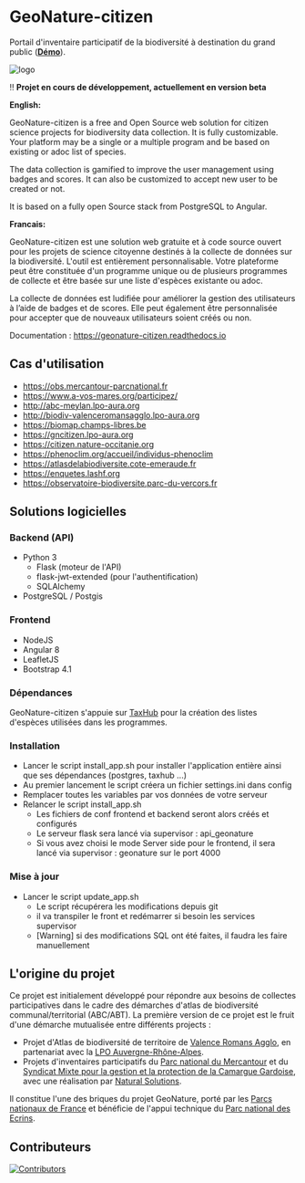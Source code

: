 # GeoNature-citizen

Portail d'inventaire participatif de la biodiversité à destination du grand public ([**Démo**](http://democitizen.geonature.fr)).

![logo](https://github.com/PnX-SI/GeoNature-citizen/raw/master/frontend/src/assets/logo.png)

:bangbang: **Projet en cours de développement, actuellement en version beta**

**English:**

GeoNature-citizen is a free and Open Source web solution for citizen science projects for biodiversity data collection. It is fully customizable. Your platform may be a single or a multiple program and be based on existing or adoc list of species.

The data collection is gamified to improve the user management using badges and scores. It can also be customized to accept new user to be created or not.

It is based on a fully open Source stack from PostgreSQL to Angular.

**Francais:**

GeoNature-citizen est une solution web gratuite et à code source ouvert pour les projets de science citoyenne destinés à la collecte de données sur la biodiversité. L'outil est entièrement personnalisable. Votre plateforme peut être constituée d'un programme unique ou de plusieurs programmes de collecte et être basée sur une liste d'espèces existante ou adoc.

La collecte de données est ludifiée pour améliorer la gestion des utilisateurs à l’aide de badges et de scores. Elle peut également être personnalisée pour accepter que de nouveaux utilisateurs soient créés ou non.

Documentation : https://geonature-citizen.readthedocs.io

## Cas d'utilisation

- https://obs.mercantour-parcnational.fr
- https://www.a-vos-mares.org/participez/
- http://abc-meylan.lpo-aura.org
- http://biodiv-valenceromansagglo.lpo-aura.org
- https://biomap.champs-libres.be
- https://gncitizen.lpo-aura.org
- https://citizen.nature-occitanie.org
- https://phenoclim.org/accueil/individus-phenoclim
- https://atlasdelabiodiversite.cote-emeraude.fr
- https://enquetes.lashf.org
- https://observatoire-biodiversite.parc-du-vercors.fr

## Solutions logicielles

### Backend (API)

- Python 3
  - Flask (moteur de l'API)
  - flask-jwt-extended (pour l'authentification)
  - SQLAlchemy
- PostgreSQL / Postgis

### Frontend

- NodeJS
- Angular 8
- LeafletJS
- Bootstrap 4.1

### Dépendances

GeoNature-citizen s'appuie sur [TaxHub](https://github.com/PnX-SI/TaxHub) pour la création des listes d'espèces utilisées dans les programmes.

### Installation

- Lancer le script install_app.sh pour installer l'application entière ainsi que ses dépendances (postgres, taxhub ...)
- Au premier lancement le script créera un fichier settings.ini dans config
- Remplacer toutes les variables par vos données de votre serveur
- Relancer le script install_app.sh
  - Les fichiers de conf frontend et backend seront alors créés et configurés
  - Le serveur flask sera lancé via supervisor : api_geonature
  - Si vous avez choisi le mode Server side pour le frontend, il sera lancé via supervisor : geonature sur le port 4000

### Mise à jour

- Lancer le script update_app.sh
  - Le script récupérera les modifications depuis git
  - il va transpiler le front et redémarrer si besoin les services supervisor
  - [Warning] si des modifications SQL ont été faites, il faudra les faire manuellement

## L'origine du projet

Ce projet est initialement développé pour répondre aux besoins de collectes participatives dans le cadre des démarches d'atlas de biodiversité communal/territorial (ABC/ABT).
La première version de ce projet est le fruit d'une démarche mutualisée entre différents projects :

- Projet d'Atlas de biodiversité de territoire de [Valence Romans Agglo](http://www.valenceromansagglo.fr/fr/index.html), en partenariat avec la [LPO Auvergne-Rhône-Alpes](https://auvergne-rhone-alpes.lpo.fr/).
- Projets d'inventaires participatifs du [Parc national du Mercantour](http://www.mercantour-parcnational.fr/fr) et du [Syndicat Mixte pour la gestion et la protection de la Camargue Gardoise](https://www.camarguegardoise.com/), avec une réalisation par [Natural Solutions](https://www.natural-solutions.eu/).

Il constitue l'une des briques du projet GeoNature, porté par les [Parcs nationaux de France](http://www.parcsnationaux.fr/fr) et bénéficie de l'appui technique du [Parc national des Ecrins](http://www.ecrins-parcnational.fr/).

## Contributeurs

[![Contributors](https://contrib.rocks/image?repo=PnX-SI/GeoNature-citizen)](https://github.com/PnX-SI/GeoNature-citizen/graphs/contributors)
